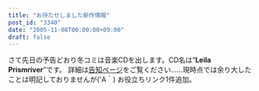 ```yaml
---
title: "お待たせしました新作情報"
post_id: "3340"
date: "2005-11-08T00:00:00+09:00"
draft: false
---
```



さて先日の予告どおり冬コミは音楽CDを出します。CD名は“**Leila Prismriver**”です。 詳細は[告知ページ](/!/leila/)をご覧ください……現時点では余り大したことは明記しておりませんが('A｀) お役立ちリンク1件追加。
